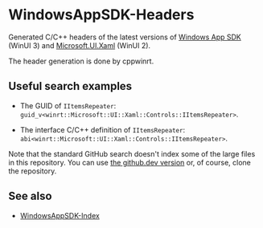 # WindowsAppSDK-Headers

Generated C/C++ headers of the latest versions of [Windows App
SDK](https://www.nuget.org/packages/Microsoft.WindowsAppSDK) (WinUI 3) and
[Microsoft.UI.Xaml](https://www.nuget.org/packages/Microsoft.UI.Xaml) (WinUI 2).

The header generation is done by cppwinrt.

## Useful search examples

* The GUID of `IItemsRepeater`:
  `guid_v<winrt::Microsoft::UI::Xaml::Controls::IItemsRepeater>`.

* The interface C/C++ definition of `IItemsRepeater`:
  `abi<winrt::Microsoft::UI::Xaml::Controls::IItemsRepeater>`.

Note that the standard GitHub search doesn't index some of the large files in
this repository. You can use [the github.dev
version](https://github.dev/m417z/WindowsAppSDK-Headers) or, of course, clone
the repository.

## See also

* [WindowsAppSDK-Index](https://github.com/m417z/WindowsAppSDK-Index)
